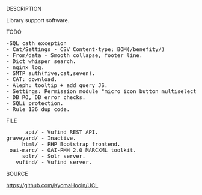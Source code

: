 
DESCRIPTION

Library support software.

TODO
<pre>
-SQL cath exception
- Cat/Settings - CSV Content-type; BOM(/benefity/)
- From/data - Smooth collapse, footer line.
- Dict whisper search.
- nginx log.
- SMTP auth(five,cat,seven).
- CAT: download.
- Aleph: tooltip + add query JS.
- Settings: Permission module "micro icon button multiselect radio group".
- DB RO, DB error checks.
- SQLi protection.
- Rule 136 dup code.
</pre>
FILE
<pre>
      api/ - Vufind REST API.
graveyard/ - Inactive.
     html/ - PHP Bootstrap frontend.
 oai-marc/ - OAI-PMH 2.0 MARCXML toolkit.
     solr/ - Solr server.
   vufind/ - Vufind server.
</pre>
SOURCE

https://github.com/KyomaHooin/UCL
